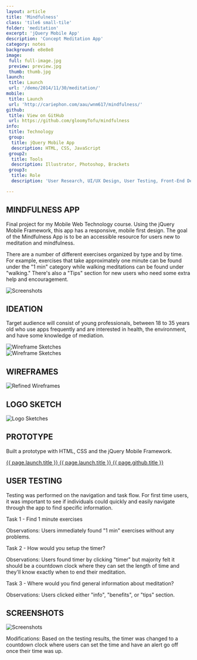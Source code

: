 ```yaml
---
layout: article
title: 'Mindfulness'
class: 'tile6 small-tile'
folder: 'meditation'
excerpt: 'jQuery Mobile App'
description: 'Concept Meditation App'
category: notes
background: e8e8e8
image:
 full: full-image.jpg
 preview: preview.jpg
 thumb: thumb.jpg
launch:
 title: Launch
 url: '/demo/2014/11/30/meditation/'
mobile:
 title: Launch
 url: 'http://cariephon.com/aau/wnm617/mindfulness/'
github:
 title: View on GitHub
 url: https://github.com/gloomyTofu/mindfulness
info:
 title: Technology
 group:
  title: jQuery Mobile App
  description: HTML, CSS, JavaScript
 group2:
  title: Tools
  description: Illustrator, Photoshop, Brackets
 group3:
  title: Role
  description: 'User Research, UI/UX Design, User Testing, Front-End Development'

---
```


## MINDFULNESS APP

Final project for my Mobile Web Technology course. Using the jQuery Mobile Framework, this app has a responsive, mobile first design. The goal of the Mindfulness App is to be an accessible resource for users new to meditation and mindfulness.

There are a number of different exercises organized by type and by time. For example, exercises that take approximately one minute can be found under the "1 min" category while walking meditations can be found under "walking." There's also a "Tips" section for new users who need some extra help and encouragement.

<div class="screenshot-container">
	<img srcset="/assets/images/work/{{page.folder}}/preview@2x.jpg 1089w, /assets/images/work/{{page.folder}}/preview.jpg 768w" src="/assets/images/work/{{page.folder}}/preview.jpg" alt="Screenshots" />
</div>

## IDEATION

Target audience will consist of young professionals, between 18 to 35 years old who use apps frequently and are interested in health, the environment, and have some knowledge of mediation.

<div class="screenshot-container no-border">
	<img srcset="/assets/images/work/{{page.folder}}/process-1@2x.jpg 1089w, /assets/images/work/{{page.folder}}/process-1.jpg 768w" src="/assets/images/work/{{page.folder}}/process-1.jpg" alt="Wireframe Sketches" />
</div>

<div class="screenshot-container no-border">
	<img srcset="/assets/images/work/{{page.folder}}/process-2@2x.jpg 1089w, /assets/images/work/{{page.folder}}/process-2.jpg 768w" src="/assets/images/work/{{page.folder}}/process-2.jpg" alt="Wireframe Sketches" />
</div>

## WIREFRAMES

<div class="screenshot-container no-border">
	<img srcset="/assets/images/work/{{page.folder}}/process-4@2x.jpg 1089w, /assets/images/work/{{page.folder}}/process-4.jpg 768w" src="/assets/images/work/{{page.folder}}/process-4.jpg" alt="Refined Wireframes" />
</div>

## LOGO SKETCH

<div class="screenshot-container no-border">
	<img srcset="/assets/images/work/{{page.folder}}/process-3@2x.jpg 1089w, /assets/images/work/{{page.folder}}/process-3.jpg 768w" src="/assets/images/work/{{page.folder}}/process-3.jpg" alt="Logo Sketches" />
</div>

## PROTOTYPE

Built a prototype with HTML, CSS and the jQuery Mobile Framework.

<div class="button-group left">
	<a href="{{ page.launch.url }}" class="button primary-button desktop" target="_blank">
		{{ page.launch.title }}
	</a>
	<a href="{{ page.mobile.url }}" class="button primary-button mobile" target="_blank">
		{{ page.launch.title }}
	</a>
	<a href="{{ page.github.url }}" class="button" target="_blank">
		{{ page.github.title }}
	</a>
</div>

## USER TESTING

Testing was performed on the navigation and task flow. For first time users, it was important to see if individuals could quickly and easily navigate through the app to find specific information.

Task 1 - Find 1 minute exercises

Observations: Users immediately found "1 min" exercises without any problems.

Task 2 - How would you setup the timer?

Observations: Users found timer by clicking "timer" but majority felt it should be a countdown clock where they can set the length of time and they'll know exactly when to end their meditation.

Task 3 - Where would you find general information about meditation?

Observations: Users clicked either "info", "benefits", or "tips" section.

## SCREENSHOTS

<div class="screenshot-container no-border">
	<img srcset="/assets/images/work/{{page.folder}}/process-5@2x.jpg 1089w, /assets/images/work/{{page.folder}}/process-5.jpg 768w" src="/assets/images/work/{{page.folder}}/process-5.jpg" alt="Screenshots" />
</div>

Modifications: Based on the testing results, the timer was changed to a countdown clock where users can set the time and have an alert go off once their time was up.
